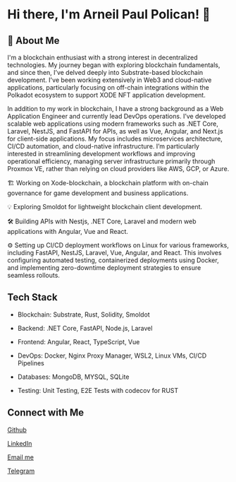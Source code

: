 # Hi there, I'm Arneil Paul Polican! 👋

## :rocket: About Me
I'm a blockchain enthusiast with a strong interest in decentralized technologies. My journey began with exploring blockchain fundamentals, and since then, I’ve delved deeply into Substrate-based blockchain development. I've been working extensively in Web3 and cloud-native applications, particularly focusing on off-chain integrations within the Polkadot ecosystem to support XODE NFT application development.

In addition to my work in blockchain, I have a strong background as a Web Application Engineer and currently lead DevOps operations. I’ve developed scalable web applications using modern frameworks such as .NET Core, Laravel, NestJS, and FastAPI for APIs, as well as Vue, Angular, and Next.js for client-side applications. My focus includes microservices architecture, CI/CD automation, and cloud-native infrastructure. I’m particularly interested in streamlining development workflows and improving operational efficiency, managing server infrastructure primarily through Proxmox VE, rather than relying on cloud providers like AWS, GCP, or Azure.

🏗️ Working on Xode-blockchain, a blockchain platform with on-chain governance for game development and business applications.

💡 Exploring Smoldot for lightweight blockchain client development.

🛠️ Building APIs with Nestjs, .NET Core, Laravel and modern web applications with Angular, Vue and React.

⚙️ Setting up CI/CD deployment workflows on Linux for various frameworks, including FastAPI, NestJS, Laravel, Vue, Angular, and React. This involves configuring automated testing, containerized deployments using Docker, and implementing zero-downtime deployment strategies to ensure seamless rollouts.


##  Tech Stack


- Blockchain: Substrate, Rust, Solidity, Smoldot

- Backend: .NET Core, FastAPI, Node.js, Laravel

- Frontend: Angular, React, TypeScript, Vue

- DevOps: Docker, Nginx Proxy Manager, WSL2, Linux VMs, CI/CD Pipelines

- Databases: MongoDB, MYSQL, SQLite

- Testing: Unit Testing, E2E Tests with codecov for RUST

## Connect with Me

[Github](https://github.com/ArneilPaulPolican )

[LinkedIn](https://www.linkedin.com/in/arneilpaulpolican/)

[Email me](mailto:policanarneilpaul@gmail.com)

[Telegram](https://t.me/har_paul)
